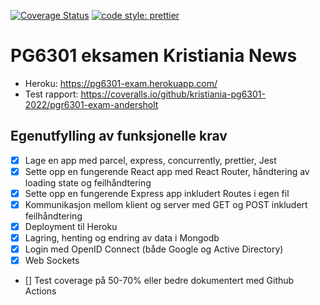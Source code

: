[![Coverage Status](https://coveralls.io/repos/github/kristiania-pg6301-2022/pgr6301-exam-andersholt/badge.svg?branch=main&t=NhrPqK)](https://coveralls.io/github/kristiania-pg6301-2022/pgr6301-exam-andersholt?branch=main)
[![code style: prettier](https://img.shields.io/badge/code_style-prettier-ff69b4.svg?style=flat-square)](https://github.com/prettier/prettier)


# PG6301 eksamen Kristiania News
* Heroku: https://pg6301-exam.herokuapp.com/
* Test rapport: https://coveralls.io/github/kristiania-pg6301-2022/pgr6301-exam-andersholt

## Egenutfylling av funksjonelle krav

* [x] Lage en app med parcel, express, concurrently, prettier, Jest
* [x] Sette opp en fungerende React app med React Router, håndtering av loading state og feilhåndtering
* [x] Sette opp en fungerende Express app inkludert Routes i egen fil
* [x] Kommunikasjon mellom klient og server med GET og POST inkludert feilhåndtering
* [x] Deployment til Heroku
* [x] Lagring, henting og endring av data i Mongodb
* [x] Login med OpenID Connect (både Google og Active Directory)
* [x] Web Sockets
* [] Test coverage på 50-70% eller bedre dokumentert med Github Actions
